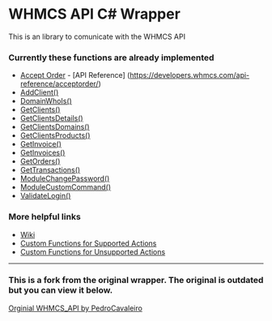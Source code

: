 # WHMCS API C# Wrapper

This is an library to comunicate with the WHMCS API<br/>

### Currently these functions are already implemented

* [Accept Order](https://github.com/byBlurr/whmcs-api/wiki/AcceptOrder()) - [API Reference] (https://developers.whmcs.com/api-reference/acceptorder/)
* [AddClient()](https://github.com/byBlurr/whmcs-api/wiki/AddClient())
* [DomainWhoIs()](https://github.com/byBlurr/whmcs-api/wiki/DomainWhoIs())
* [GetClients()](https://github.com/byBlurr/whmcs-api/wiki/GetClients())
* [GetClientsDetails()](https://github.com/byBlurr/whmcs-api/wiki/GetClientsDetails())
* [GetClientsDomains()](https://github.com/byBlurr/whmcs-api/wiki/GetClientsDomains())
* [GetClientsProducts()](https://github.com/byBlurr/whmcs-api/wiki/GetClientsProducts())
* [GetInvoice()](https://github.com/byBlurr/whmcs-api/wiki/GetInvoice())
* [GetInvoices()](https://github.com/byBlurr/whmcs-api/wiki/GetInvoices())
* [GetOrders()](https://github.com/byBlurr/whmcs-api/wiki/GetOrders())
* [GetTransactions()](https://github.com/byBlurr/whmcs-api/wiki/GetTransactions())
* [ModuleChangePassword()](https://github.com/byBlurr/whmcs-api/wiki/ModuleChangePassword())
* [ModuleCustomCommand()](https://github.com/byBlurr/whmcs-api/wiki/ModuleCustomCommand())
* [ValidateLogin()](https://github.com/byBlurr/whmcs-api/wiki/ValidateLogin())

### More helpful links
* [Wiki](https://github.com/byBlurr/whmcs-api/wiki)
* [Custom Functions for Supported Actions](https://github.com/byBlurr/whmcs-api/wiki/Supported-Actions)
* [Custom Functions for Unsupported Actions](https://github.com/byBlurr/whmcs-api/wiki/Unsupported-Actions)

-----------------------------------------------------------------------------------
### This is a fork from the original wrapper. The original is outdated but you can view it below.
[Orginial WHMCS_API by PedroCavaleiro](https://github.com/PedroCavaleiro/whmcs-api)

